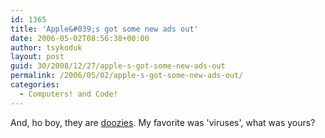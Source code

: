 ```yaml
---
id: 1365
title: 'Apple&#039;s got some new ads out'
date: 2006-05-02T08:56:38+00:00
author: tsykoduk
layout: post
guid: 30/2008/12/27/apple-s-got-some-new-ads-out
permalink: /2006/05/02/apple-s-got-some-new-ads-out/
categories:
  - Computers! and Code!
---
```

<p>And, ho boy, they are <a href="http://www.apple.com/getamac/ads/">doozies</a>. My favorite was 'viruses', what was yours?</p>